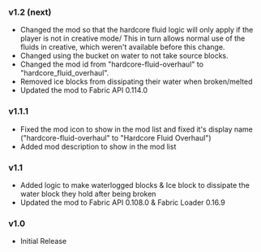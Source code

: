 ### v1.2 (next)
+ Changed the mod so that the hardcore fluid logic will only apply if the player is not in creative mode/
This in turn allows normal use of the fluids in creative, which weren't available before this change.
+ Changed using the bucket on water to not take source blocks.
+ Changed the mod id from "hardcore-fluid-overhaul" to "hardcore_fluid_overhaul".
+ Removed ice blocks from dissipating their water when broken/melted
+ Updated the mod to Fabric API 0.114.0


### v1.1.1
+ Fixed the mod icon to show in the mod list and fixed it's display name ("hardcore-fluid-overhaul" to "Hardcore Fluid Overhaul")
+ Added mod description to show in the mod list

### v1.1
+ Added logic to make waterlogged blocks & Ice block to dissipate the water block they hold after being broken
+ Updated the mod to Fabric API 0.108.0 & Fabric Loader 0.16.9

### v1.0
+ Initial Release